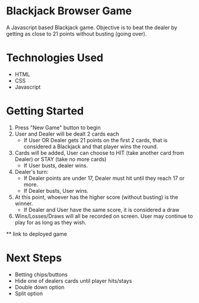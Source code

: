 # Blackjack Browser Game
A Javascript based Blackjack game. Objective is to beat the dealer by getting as close to 21 points without busting (going over). 

# Technologies Used
- HTML
- CSS
- Javascript

# Getting Started
1. Press "New Game" button to begin
2. User and Dealer will be dealt 2 cards each
    - If User OR Dealer gets 21 points on the first 2 cards, that is considered a Blackjack and that player wins the round.
3. Cards will be added, User can choose to HIT (take another card from Dealer) or STAY (take no more cards)
    - If User busts, dealer wins.
4. Dealer's turn:
    - If Dealer points are under 17, Dealer must hit until they reach 17 or more. 
    - If Dealer busts, User wins. 
5. At this point, whoever has the higher score (without busting) is the winner.
    - If Dealer and User have the same score, it is considered a draw
6. Wins/Losses/Draws will all be recorded on screen. User may continue to play for as long as they wish. 


** link to deployed game

# Next Steps
- Betting chips/buttons
- Hide one of dealers cards until player hits/stays
- Double down option
- Split option
